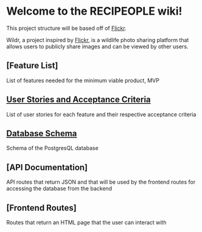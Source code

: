 # Welcome to the RECIPEOPLE wiki!

This project structure will be based off of [Flickr].

Wildr, a project inspired by [Flickr], is a wildlife photo sharing platform that allows users to
publicly share images and can be viewed by other users.

## [Feature List]

List of features needed for the minimum viable product, MVP

## [User Stories and Acceptance Criteria]

List of user stories for each feature and their respective acceptance criteria

## [Database Schema]

Schema of the PostgresQL database

## [API Documentation]

API routes that return JSON and that will be used by the frontend routes for
accessing the database from the backend

## [Frontend Routes]

Routes that return an HTML page that the user can interact with

[Flickr]: https://www.flickr.com/

<!-- [Feature List]: https://github.com/MeiMeiYS/group-9-best-group/wiki/MVP-Feature-List -->

[User Stories and Acceptance Criteria]: https://github.com/cat-friend/wildr/wiki/User-Stories-&-Features-Acceptance-Criteria

[Database Schema]: https://github.com/cat-friend/wildr/wiki/Database-Schema

<!-- [Frontend Routes]: https://github.com/MeiMeiYS/group-9-best-group/wiki/Frontend-Routes

[API Documentation]: https://github.com/MeiMeiYS/group-9-best-group/wiki/API-Documentation -->
